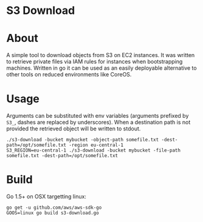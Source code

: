 S3 Download
===

About
==

A simple tool to download objects from S3 on EC2 instances. It was written to retrieve private files via IAM rules for instances when bootstrapping machines. Written in go it can be used as an easily deployable alternative to other tools on reduced environments like CoreOS.

Usage
==

Arguments can be substituted with env variables (arguments prefixed by `S3_`, dashes are replaced by underscores). When a destination path is not provided the retrieved object will be written to stdout.

```
./s3-download -bucket mybucket -object-path somefile.txt -dest-path=/opt/somefile.txt -region eu-central-1
S3_REGION=eu-central-1 ./s3-download -bucket mybucket -file-path somefile.txt -dest-path=/opt/somefile.txt
```

Build
==

Go 1.5+ on OSX targetting linux:

```
go get -u github.com/aws/aws-sdk-go
GOOS=linux go build s3-download.go
```

